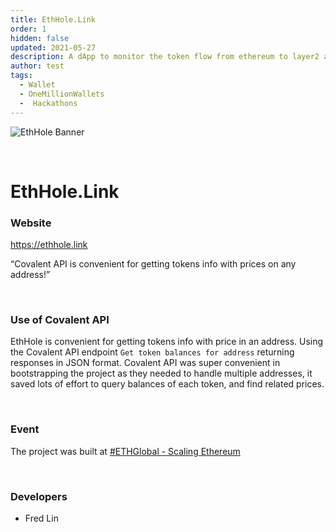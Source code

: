 ```yaml
---
title: EthHole.Link
order: 1
hidden: false
updated: 2021-05-27
description: A dApp to monitor the token flow from ethereum to layer2 and it’s sidechains.
author: test
tags:
  - Wallet
  - OneMillionWallets
  -  Hackathons
---
```


![EthHole Banner](../images/eth-hole.png)

&nbsp;
# EthHole.Link

### Website
https://ethhole.link

<Aside>

“Covalent API is convenient for getting tokens info with prices on any address!”

</Aside>

&nbsp;
### Use of Covalent API
EthHole is convenient for getting tokens info with price in an address. Using the Covalent API endpoint `Get token balances for address` returning responses in JSON format. Covalent API was super convenient in bootstrapping the project as they needed to handle multiple addresses, it saved lots of effort to query balances of each token, and find related prices.

&nbsp;
### Event
The project was built at [#ETHGlobal - Scaling Ethereum](https://www.covalenthq.com/blog/scaling-ethereum-winners/)

&nbsp;
### Developers

- Fred Lin

